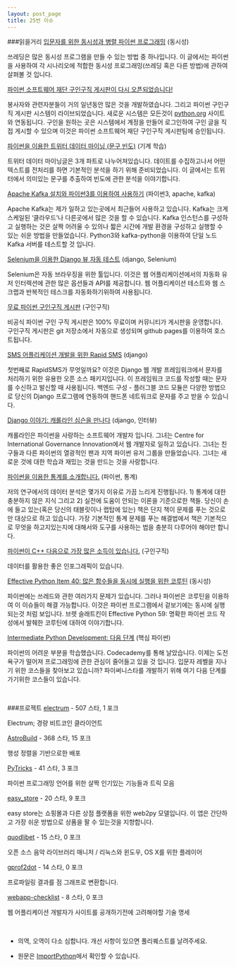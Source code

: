 ```yaml
---
layout: post_page
title: 25번 이슈
---
```


###읽을거리
<a href="http://mandrillapp.com/track/click/30273974/www.toptal.com?p=eyJzIjoiWFMyWnMtZ2VVNzFxRkNTdzdlZHMyblRYeExJIiwidiI6MSwicCI6IntcInVcIjozMDI3Mzk3NCxcInZcIjoxLFwidXJsXCI6XCJodHRwOlxcXC9cXFwvd3d3LnRvcHRhbC5jb21cXFwvcHl0aG9uXFxcL2JlZ2lubmVycy1ndWlkZS10by1jb25jdXJyZW5jeS1hbmQtcGFyYWxsZWxpc20taW4tcHl0aG9uXCIsXCJpZFwiOlwiMDljOTY3Y2I2ZmVlNDIwMGFkZGQyNDFmMDY1MWMxOThcIixcInVybF9pZHNcIjpbXCI2ZWUwMmU2ZTI0NTNmODE4ZGZhOWRkZWRmZjJkMDYyZDk3YmYwNWJkXCJdfSJ9" target="_blank">입문자를 위한 동시성과 병렬 파이썬 프로그래밍</a> (동시성)

쓰레딩은 많은 동시성 프로그램을 만들 수 있는 방법 중 하나입니다. 이 글에서는 파이썬을 사용하여 각 시나리오에 적합한 동시성 프로그래밍(쓰레딩 혹은 다른 방법)에 관하여 살펴볼 것 입니다.

<a href="http://mandrillapp.com/track/click/30273974/feedproxy.google.com?p=eyJzIjoiQXhsd3VyR25UZ3lVRGdSYXJlaDFaSlEzckM0IiwidiI6MSwicCI6IntcInVcIjozMDI3Mzk3NCxcInZcIjoxLFwidXJsXCI6XCJodHRwOlxcXC9cXFwvZmVlZHByb3h5Lmdvb2dsZS5jb21cXFwvfnJcXFwvUHl0aG9uU29mdHdhcmVGb3VuZGF0aW9uTmV3c1xcXC9-M1xcXC9jdi1jaDg5QmVhVVxcXC9wc2YtcHl0aG9uLWpvYi1ib2FyZC1yZWxhdW5jaGVkLmh0bWxcIixcImlkXCI6XCIwOWM5NjdjYjZmZWU0MjAwYWRkZDI0MWYwNjUxYzE5OFwiLFwidXJsX2lkc1wiOltcIjk5ZTE2ZTcyMTJiMWFkZDg0MGMxNGVhNTYyZTRlNGY2NjczNTA5YzlcIl19In0" target="_blank">파이썬 소프트웨어 재단 구인구직 게시판이 다시 오픈되었습니다!</a>

봉사자와 관련자분들이 거의 일년동안 많은 것을 개발하였습니다. 그리고 파이썬 구인구직 게시판 시스템이 라이브되었습니다. 새로운 시스템은 모든것이 <a href="https://www.python.org/" target="_blank">python.org</a> 사이트와 연동됩니다. 구인을 원하는 곳은 시스템에서 계정을 만들어 로그인하여 구인 글을 직접 게시할 수 있으며 이것은 파이썬 소프트웨어 재단 구인구직 게시판팀에 승인됩니다.

<a href="http://mandrillapp.com/track/click/30273974/marcobonzanini.com?p=eyJzIjoiR2twUHZKaWpEWlZCNkFJZlZPbzhEckotMGNJIiwidiI6MSwicCI6IntcInVcIjozMDI3Mzk3NCxcInZcIjoxLFwidXJsXCI6XCJodHRwOlxcXC9cXFwvbWFyY29ib256YW5pbmkuY29tXFxcLzIwMTVcXFwvMDNcXFwvMTdcXFwvbWluaW5nLXR3aXR0ZXItZGF0YS13aXRoLXB5dGhvbi1wYXJ0LTMtdGVybS1mcmVxdWVuY2llc1xcXC9cIixcImlkXCI6XCIwOWM5NjdjYjZmZWU0MjAwYWRkZDI0MWYwNjUxYzE5OFwiLFwidXJsX2lkc1wiOltcIjE0MzA3ZDJmNmVlNTRlMTlmMzQyMjBmODg5NWFlMGIxZWFkZWE0NTVcIl19In0" target="_blank">파이썬을 이용한 트위터 데이터 마이닝 (문구 빈도)</a> (기계 학습)

트위터 데이터 마이닝글은 3개 파트로 나누어져있습니다. 데이트를 수집하고나서 어떤 텍스트를 전처리를 하면 기본적인 분석을 하기 위해 준비되었습니다. 이 글에서는 트위터에서 의미있는 문구를 추출하여 빈도에 관한 분석을 이야기합니다.

<a href="http://mandrillapp.com/track/click/30273974/www.giantflyingsaucer.com?p=eyJzIjoiMVFtY2J2YmhYYmtFMUkzd1AwOXJpSzFaUVN3IiwidiI6MSwicCI6IntcInVcIjozMDI3Mzk3NCxcInZcIjoxLFwidXJsXCI6XCJodHRwOlxcXC9cXFwvd3d3LmdpYW50Zmx5aW5nc2F1Y2VyLmNvbVxcXC9ibG9nXFxcLz9wPTU1NDFcIixcImlkXCI6XCIwOWM5NjdjYjZmZWU0MjAwYWRkZDI0MWYwNjUxYzE5OFwiLFwidXJsX2lkc1wiOltcImJjZDU4NzI3NTk2ZjEyODk3NWIwY2ZmY2RhZGVlNzZmZjBhMjI2OWFcIl19In0" target="_blank">Apache Kafka 설치와 파이썬3를 이용하여 사용하기</a> (파이썬3, apache, kafka)

Apache Kafka는 제가 일하고 있는곳에서 최근들어 사용하고 있습니다. Kafka는 크게 스케일된 ‘클라우드’나 다른곳에서 많은 것을 할 수 있습니다. Kafka 인스턴스를 구성하고 실행하는 것은 살짝 어려울 수 있의나 짧은 시간에 개발 환경을 구성하고 실행할 수 있는 쉬운 방법을 만들었습니다. Python3와 kafka-python을 이용하여 단일 노드 Kafka 서버를 테스트할 것 입니다.

<a href="http://mandrillapp.com/track/click/30273974/medium.com?p=eyJzIjoiLWNwZlRyR2FxWV82TlEtQm5uQ2pCdF9rVlhrIiwidiI6MSwicCI6IntcInVcIjozMDI3Mzk3NCxcInZcIjoxLFwidXJsXCI6XCJodHRwczpcXFwvXFxcL21lZGl1bS5jb21cXFwvQHVuYXJ5XFxcL2RqYW5nby12aWV3cy1hdXRvbWF0ZWQtdGVzdGluZy13aXRoLXNlbGVuaXVtLWQ5ZGY5NWJkYzkyNlwiLFwiaWRcIjpcIjA5Yzk2N2NiNmZlZTQyMDBhZGRkMjQxZjA2NTFjMTk4XCIsXCJ1cmxfaWRzXCI6W1wiMWE3ZDE1ZTQ5MTEyMDYyYWEwYjY1NTFiZWNlZGRhYTRkNjhmMWM2NFwiXX0ifQ" target="_blank">Selenium을 이용한 Django 뷰 자동 테스트</a> (django, Selenium)

Selenium은 자동 브라우징을 위한 툴입니다. 이것은 웹 어플리케이션에서의 자동화 유저 인터렉션에 관한 많은 옵션들과 API를 제공합니다. 웹 어플리케이션 테스트와 웹 스크랩과 반복적인 테스크를 자동화하기위하여 사용됩니다.

<a href="http://mandrillapp.com/track/click/30273974/importpython.com?p=eyJzIjoiVHR3akw5MURsa25YNkpHM2F6bHZCektIWV9zIiwidiI6MSwicCI6IntcInVcIjozMDI3Mzk3NCxcInZcIjoxLFwidXJsXCI6XCJodHRwOlxcXC9cXFwvaW1wb3J0cHl0aG9uLmNvbVxcXC9ibG9nXFxcL3Bvc3RcXFwvZnJlZS1jb21tdW5pdHktcnVuLXB5dGhvbi1qb2ItYm9hcmRcIixcImlkXCI6XCIwOWM5NjdjYjZmZWU0MjAwYWRkZDI0MWYwNjUxYzE5OFwiLFwidXJsX2lkc1wiOltcIjYzNWQ3MmM0ODY2ZGMxMjRhNmU0NDhhMDVlMzc3MTRlOWIwYWQ1NWJcIl19In0" target="_blank">무료 파이썬 구인구직 게시판</a> (구인구직)

비공식 파이썬 구인 구직 게시판은 100% 무료이며 커뮤니티가 게시판을 운영합니다. 구인구직 게시판은 git 저장소에서 자동으로 생성되며 github pages를 이용하여 호스트됩니다.

<a href="http://mandrillapp.com/track/click/30273974/www.caktusgroup.com?p=eyJzIjoiWTQ4X1kyNkZrOS1QaHdFdG5EUm1pMWc5V2VjIiwidiI6MSwicCI6IntcInVcIjozMDI3Mzk3NCxcInZcIjoxLFwidXJsXCI6XCJodHRwOlxcXC9cXFwvd3d3LmNha3R1c2dyb3VwLmNvbVxcXC9ibG9nXFxcLzIwMTVcXFwvMDNcXFwvMTZcXFwvd2h5LXJhcGlkc21zLVNNUy1hcHBsaWNhdGlvbnNcXFwvXCIsXCJpZFwiOlwiMDljOTY3Y2I2ZmVlNDIwMGFkZGQyNDFmMDY1MWMxOThcIixcInVybF9pZHNcIjpbXCI0NjViZjg4OGRmMDg1ZjViOTUzYjYzYmVhNzk4YzQ4NjI2MmUxNDQ4XCJdfSJ9" target="_blank">SMS 어플리케이션 개발을 위한 Rapid SMS</a> (django)

첫번째로 RapidSMS가 무엇일까요? 이것은 Django 웹 개발 프레임워크에서 문자를 처리하기 위한 유용한 오픈 소스 패키지입니다. 이 프레임워크 코드를 작성할 때는 문자를 수신하고 발신할 때 사용됩니다. 백엔드 구성 - 플러그블 코드 모듈은 다양한 방법으로 당신의 Django 프로그램에 연동하여 핸드폰 네트워크로 문자를 주고 받을 수 있습니다.

<a href="http://mandrillapp.com/track/click/30273974/blog.djangogirls.org?p=eyJzIjoiNjJ6YWROV2VWUEJWY1pRTzhyMVpBdjE3cG44IiwidiI6MSwicCI6IntcInVcIjozMDI3Mzk3NCxcInZcIjoxLFwidXJsXCI6XCJodHRwOlxcXC9cXFwvYmxvZy5kamFuZ29naXJscy5vcmdcXFwvcG9zdFxcXC8xMTM3ODU2NjM3OThcIixcImlkXCI6XCIwOWM5NjdjYjZmZWU0MjAwYWRkZDI0MWYwNjUxYzE5OFwiLFwidXJsX2lkc1wiOltcIjUwYjkxMDRlYzk4NmEwODUxOGQ2ODBhNjQyYjM3ZmJlMTkzNTY0ODZcIl19In0" target="_blank">Django 이야기: 캐롤라인 심슨을 만나다</a> (django, 인터뷰)

캐롤라인은 파이썬을 사랑하는 소프트웨어 개발자 입니다. 그녀는 Centre for International Governance Innovation에서 웹 개발자로 일하고 있습니다. 그녀는 친구들과 다른 파이썬의 열광적인 팬과 지역 파이썬 유저 그룹을 만들었습니다. 그녀는 새로운 것에 대한 학습과 재밌는 것을 만드는 것을 사랑합니다.

<a href="http://mandrillapp.com/track/click/30273974/www.reddit.com?p=eyJzIjoiMTVfdjIwYkN1ODVkbm93LUNsVVo3cGtVODhZIiwidiI6MSwicCI6IntcInVcIjozMDI3Mzk3NCxcInZcIjoxLFwidXJsXCI6XCJodHRwOlxcXC9cXFwvd3d3LnJlZGRpdC5jb21cXFwvclxcXC9weXN0YXRzXFxcL2NvbW1lbnRzXFxcLzJ6NjI0a1xcXC9pbnRyb2R1Y3Rpb25fdG9fc3RhdGlzdGljc191c2luZ19weXRob25cXFwvXCIsXCJpZFwiOlwiMDljOTY3Y2I2ZmVlNDIwMGFkZGQyNDFmMDY1MWMxOThcIixcInVybF9pZHNcIjpbXCJlNmVkNjkxOGRjYjg1YWVhN2VmNTE0OWI2N2NhM2NlN2E5Nzk4NzIzXCJdfSJ9" target="_blank">파이썬을 이용한 통계를 소개합니다.</a> (파이썬, 통계)

저의 연구에서의 데이터 분석은 몇가지 이유로 가끔 느리게 진행됩니다. 1) 통계에 대한 충분하지 않은 지식 그리고 2) 실전에 도움이 안되는 이론을 기준으로한 책들. 당신이 손에 들고 있는(혹은 당신의 태블릿이나 랩탑에 있는) 책은 단지 책이 문제를 푸는 것으로만 대상으로 하고 있습니다. 가장 기본적인 통계 문제를 푸는 해결법에서 책은 기본적으로 무엇을 하고지있는지에 대해서와 도구를 사용하는 법을 충분히 다루어야 해야만 합니다.

<a href="http://mandrillapp.com/track/click/30273974/lifehacker.com?p=eyJzIjoiUG4wM2tCazF2YjJ0NzlOUWJYTTh2MUZsRE5JIiwidiI6MSwicCI6IntcInVcIjozMDI3Mzk3NCxcInZcIjoxLFwidXJsXCI6XCJodHRwOlxcXC9cXFwvbGlmZWhhY2tlci5jb21cXFwvdGhlLXByb2dyYW1taW5nLXNraWxscy1qb2JzLWFuZC1jb21wYW55LXR5cGVzLXRoYXQtcGEtMTY5MjE1MjYwOFwiLFwiaWRcIjpcIjA5Yzk2N2NiNmZlZTQyMDBhZGRkMjQxZjA2NTFjMTk4XCIsXCJ1cmxfaWRzXCI6W1wiMTU2YWRmZGE3ODNjOGJjNTQ1MTE5ZWJkYTYwMDU5MzBlNWQwYTFhM1wiXX0ifQ" target="_blank">파이썬이 C++ 다음으로 가장 많은 소득이 있습니다.</a> (구인구직)

데이터를 활용한 좋은 인포그래픽이 있습니다.

<a href="http://mandrillapp.com/track/click/30273974/www.informit.com?p=eyJzIjoiRXgtcDVZTXFNUTVZcjJhQ1RSSEVJY0dPRXo0IiwidiI6MSwicCI6IntcInVcIjozMDI3Mzk3NCxcInZcIjoxLFwidXJsXCI6XCJodHRwOlxcXC9cXFwvd3d3LmluZm9ybWl0LmNvbVxcXC9hcnRpY2xlc1xcXC9hcnRpY2xlLmFzcHg_cD0yMzIwOTM4XCIsXCJpZFwiOlwiMDljOTY3Y2I2ZmVlNDIwMGFkZGQyNDFmMDY1MWMxOThcIixcInVybF9pZHNcIjpbXCI0OTEwNjQ4NjBmOWJiYTEzZGQ1YjBhN2VkZDFkYTdiNGEzZWY3MDBiXCJdfSJ9" target="_blank">Effective Python Item 40: 많은 함수들을 동시에 실행을 위한 코루틴</a> (동시성)

파이썬에는 쓰레드와 관한 여러가지 문제가 있습니다. 그러나 파이썬은 코루틴을 이용하여 이 이슈들이 해결 가능합니다. 이것은 파이썬 프로그램에서 겉보기에는 동시에 실행되는것 처럼 보입니다. 브렛 슬래트킨이 Effective Python 59: 명확한 파이썬 코드 작성에서 발췌한 코루틴에 대하여 이야기합니다.

<a href="http://mandrillapp.com/track/click/30273974/www.skilledup.com?p=eyJzIjoiZlg2RUpjb3NFOFdDbzhKRks3S05VY2VnTWRrIiwidiI6MSwicCI6IntcInVcIjozMDI3Mzk3NCxcInZcIjoxLFwidXJsXCI6XCJodHRwOlxcXC9cXFwvd3d3LnNraWxsZWR1cC5jb21cXFwvYXJ0aWNsZXNcXFwvaW50ZXJtZWRpYXRlLXB5dGhvbi1kZXZlbG9wbWVudC10aGUtbmV4dC1zdGVwc1xcXC9cIixcImlkXCI6XCIwOWM5NjdjYjZmZWU0MjAwYWRkZDI0MWYwNjUxYzE5OFwiLFwidXJsX2lkc1wiOltcImJlMWYyYmI0YWRjOTBkN2NjMmYxZjljNzdjY2ExNjgyZWRkOWI5YmJcIl19In0" target="_blank">Intermediate Python Development: 다음 단계</a> (핵심 파이썬)

파이썬의 어려운 부분을 학습했습니다. Codecademy를 통해 날았습니다. 이제는 도전 욕구가 떨어져 프로그래밍에 관한 관심이 줄어들고 있을 것 입니다. 입문자 레벨을 지나기 위한 코스들을 찾아보고 있습니까? 파이써니스타를 개발하기 위해 여기 다음 단계를 가기위한 코스들이 있습니다.

<br />

###프로젝트
<a href="http://mandrillapp.com/track/click/30273974/github.com?p=eyJzIjoiQWhwbEVNaXNTSXM0U1pnb0RRSEMydTctN2k4IiwidiI6MSwicCI6IntcInVcIjozMDI3Mzk3NCxcInZcIjoxLFwidXJsXCI6XCJodHRwczpcXFwvXFxcL2dpdGh1Yi5jb21cXFwvc3Bhc21pbG9cXFwvZWxlY3RydW1cIixcImlkXCI6XCIwOWM5NjdjYjZmZWU0MjAwYWRkZDI0MWYwNjUxYzE5OFwiLFwidXJsX2lkc1wiOltcIjVhNDdlZWEzMWRhNzZjM2Y2YzE4MzE4OTA5MzM0OGFjZjE5Zjk3NGNcIl19In0" target="_blank">electrum</a> - 507 스타, 1 포크

Electrum; 경량 비트코인 클라이언트

<a href="http://mandrillapp.com/track/click/30273974/github.com?p=eyJzIjoic0p1WTlJTkMwYmI5UmxVNjl0aWRRZThtRUxrIiwidiI6MSwicCI6IntcInVcIjozMDI3Mzk3NCxcInZcIjoxLFwidXJsXCI6XCJodHRwczpcXFwvXFxcL2dpdGh1Yi5jb21cXFwvbGhhcnRpa2tcXFwvQXN0cm9CdWlsZFwiLFwiaWRcIjpcIjA5Yzk2N2NiNmZlZTQyMDBhZGRkMjQxZjA2NTFjMTk4XCIsXCJ1cmxfaWRzXCI6W1wiMzBlZjM1NTIwNTc1ZTJlMmQyYWUxZjU2ZmE0ZDg5OWMyNzI3NzA5MVwiXX0ifQ" target="_blank">AstroBuild</a> - 368 스타, 15 포크

행성 정렬을 기반으로한 배포

<a href="http://mandrillapp.com/track/click/30273974/github.com?p=eyJzIjoiTmpleF9ZOFhMWEljYVhOd1lZT05Ua0lsRnNvIiwidiI6MSwicCI6IntcInVcIjozMDI3Mzk3NCxcInZcIjoxLFwidXJsXCI6XCJodHRwczpcXFwvXFxcL2dpdGh1Yi5jb21cXFwvYnJlbm5lcm1cXFwvUHlUcmlja3NcIixcImlkXCI6XCIwOWM5NjdjYjZmZWU0MjAwYWRkZDI0MWYwNjUxYzE5OFwiLFwidXJsX2lkc1wiOltcImYyOTM5OWIzMDk4ZDUwMDQ1MjQ2ODRlYWIzMWUxNDJhZmM3YTUwZjRcIl19In0" target="_blank">PyTricks</a> - 41 스타, 3 포크

파이썬 프로그래밍 언어를 위한 살짝 인기있는 기능들과 트릭 모음

<a href="http://mandrillapp.com/track/click/30273974/github.com?p=eyJzIjoiQjdwWFBvbXQzS0lNYTlWOU1kblZzVDRPTjNRIiwidiI6MSwicCI6IntcInVcIjozMDI3Mzk3NCxcInZcIjoxLFwidXJsXCI6XCJodHRwczpcXFwvXFxcL2dpdGh1Yi5jb21cXFwvanVsaWFyaXp6YVxcXC9lYXN5X3N0b3JlXCIsXCJpZFwiOlwiMDljOTY3Y2I2ZmVlNDIwMGFkZGQyNDFmMDY1MWMxOThcIixcInVybF9pZHNcIjpbXCJhZGRhNjM3MTFjY2FlN2I0MmU3MzAzODM1ZGExZjMwZjg0OTJjN2Q4XCJdfSJ9" target="_blank">easy_store</a> - 20 스타, 9 포크

easy store는 쇼핑몰과 다른 상점 플랫폼을 위한 web2py 모델입니다. 이 앱은 간단하고 가장 쉬운 방법으로 상품을 팔 수 있는것을 지향합니다.

<a href="http://mandrillapp.com/track/click/30273974/github.com?p=eyJzIjoic0lILUJKeVhHWkZPZVZvQ3JwRmZoVlFDckJNIiwidiI6MSwicCI6IntcInVcIjozMDI3Mzk3NCxcInZcIjoxLFwidXJsXCI6XCJodHRwczpcXFwvXFxcL2dpdGh1Yi5jb21cXFwvcXVvZGxpYmV0XFxcL3F1b2RsaWJldFwiLFwiaWRcIjpcIjA5Yzk2N2NiNmZlZTQyMDBhZGRkMjQxZjA2NTFjMTk4XCIsXCJ1cmxfaWRzXCI6W1wiNGI4NGJjZDEwODEyYjQwY2E4MmNkY2VmMDExZWRjZWMzMTE5YjMzMVwiXX0ifQ" target="_blank">quodlibet</a> - 15 스타, 0 포크

오픈 소스 음악 라이브러리 매니저 / 리눅스와 윈도우, OS X를 위한 플레이어

<a href="http://mandrillapp.com/track/click/30273974/github.com?p=eyJzIjoiLTRCZGFVOEtZOGhTMmxueTNvNDJkdktlZ3hjIiwidiI6MSwicCI6IntcInVcIjozMDI3Mzk3NCxcInZcIjoxLFwidXJsXCI6XCJodHRwczpcXFwvXFxcL2dpdGh1Yi5jb21cXFwvanJmb25zZWNhXFxcL2dwcm9mMmRvdFwiLFwiaWRcIjpcIjA5Yzk2N2NiNmZlZTQyMDBhZGRkMjQxZjA2NTFjMTk4XCIsXCJ1cmxfaWRzXCI6W1wiYWY0OTA5MWI4OGU2NzA1ZThmOTZlY2M3YTMyZTExM2M0OWE4MTg2OVwiXX0ifQ" target="_blank">gprof2dot</a> - 14 스타, 0 포크

프로파일링 결과를 점 그래프로 변환합니다.

<a href="http://mandrillapp.com/track/click/30273974/github.com?p=eyJzIjoiLWNZXzdUd213S2NiSjRqYzI1cE1jczNZclJJIiwidiI6MSwicCI6IntcInVcIjozMDI3Mzk3NCxcInZcIjoxLFwidXJsXCI6XCJodHRwczpcXFwvXFxcL2dpdGh1Yi5jb21cXFwvZGhpbGlwc2l2YVxcXC93ZWJhcHAtY2hlY2tsaXN0XCIsXCJpZFwiOlwiMDljOTY3Y2I2ZmVlNDIwMGFkZGQyNDFmMDY1MWMxOThcIixcInVybF9pZHNcIjpbXCJmNzliMzNiNmQ1MDkxNmYyYzJmMzIyNDgxOTk2NmFkYWFiN2E1MjhjXCJdfSJ9" target="_blank">webapp-checklist</a> - 8 스타, 0 포크

웹 어플리케이션 개발자가 사이트를 공개하기전에 고려해야할 기술 명세

<br />

* 의역, 오역이 다소 심합니다. 개선 사항이 있으면 풀리퀘스트를 날려주세요.

* 원문은 <a href="http://importpython.com/newsletter/no/25/" target="_blank">ImportPython</a>에서 확인할 수 있습니다.